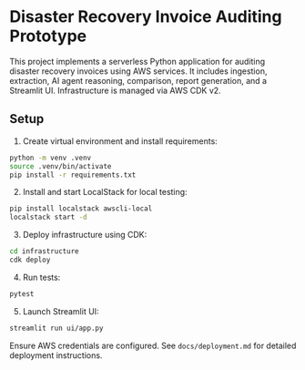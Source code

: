 # Disaster Recovery Invoice Auditing Prototype

This project implements a serverless Python application for auditing disaster recovery invoices using AWS services. It includes ingestion, extraction, AI agent reasoning, comparison, report generation, and a Streamlit UI. Infrastructure is managed via AWS CDK v2.

## Setup

1. Create virtual environment and install requirements:
```bash
python -m venv .venv
source .venv/bin/activate
pip install -r requirements.txt
```

2. Install and start LocalStack for local testing:
```bash
pip install localstack awscli-local
localstack start -d
```

3. Deploy infrastructure using CDK:
```bash
cd infrastructure
cdk deploy
```

4. Run tests:
```bash
pytest
```

5. Launch Streamlit UI:
```bash
streamlit run ui/app.py
```

Ensure AWS credentials are configured. See `docs/deployment.md` for detailed deployment instructions.
